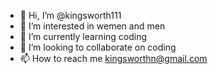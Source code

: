 - 👋 Hi, I’m @kingsworth111
- 👀 I’m interested in wemen and men
- 🌱 I’m currently learning coding
- 💞️ I’m looking to collaborate on coding
- 📫 How to reach me kingsworthn@gmail.com

<!---
kingsworth111/kingsworth111 is a ✨ special ✨ repository because its `README.md` (this file) appears on your GitHub profile.
You can click the Preview link to take a look at your changes.
--->
